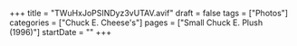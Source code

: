 +++
title = "TWuHxJoPSINDyz3vUTAV.avif"
draft = false
tags = ["Photos"]
categories = ["Chuck E. Cheese's"]
pages = ["Small Chuck E. Plush (1996)"]
startDate = ""
+++
